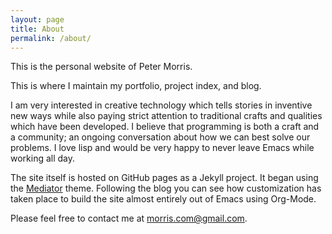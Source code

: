 ```yaml
---
layout: page
title: About
permalink: /about/
---
```


This is the personal website of Peter Morris.

This is where I maintain my portfolio, project index, and blog.

I am very interested in creative technology which tells stories in inventive new ways while also paying strict attention to traditional crafts and qualities which have been developed. I believe that programming is both a craft and a community; an ongoing conversation about how we can best solve our problems. I love lisp and would be very happy to never leave Emacs while working all day.

The site itself is hosted on GitHub pages as a Jekyll project. It began using the [Mediator](https://github.com/dirkfabisch/mediator) theme. Following the blog you can see how customization has taken place to build the site almost entirely out of Emacs using Org-Mode.

Please feel free to contact me at [morris.com@gmail.com](mailto://morris.com@gmail.com).

